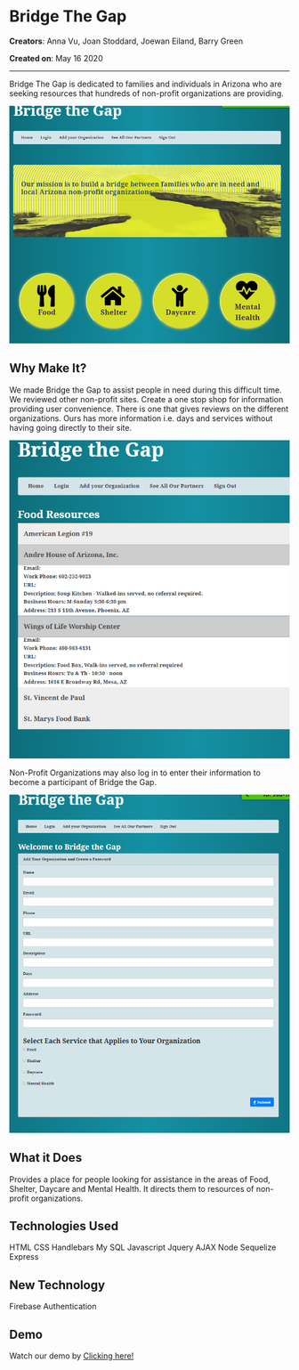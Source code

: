 # Bridge The Gap
**Creators**: Anna Vu, Joan Stoddard, Joewan Eiland, Barry Green

**Created on**: May 16 2020
- - -

Bridge The Gap is dedicated to families and individuals in Arizona who are seeking resources that hundreds of non-profit organizations are providing.

![Default](public/image/Home.PNG)


## Why Make It?
We made Bridge the Gap to assist people in need during this difficult time. We reviewed other non-profit sites. Create a one stop shop for information providing user convenience. There is one that gives reviews on the different organizations. Ours has more information i.e. days and services without having going directly to  their site.

![Default](public/image/Page.PNG)

Non-Profit Organizations may also log in to enter their information to become a participant of Bridge the Gap.

![Default](public/image/form.PNG)

## What it Does

Provides a place for people looking for assistance in the areas of Food, Shelter, Daycare and Mental Health. It directs them to resources of non-profit organizations. 


## Technologies Used
HTML
CSS
Handlebars
My SQL
Javascript
Jquery
AJAX
Node
Sequelize
Express

## New Technology

Firebase Authentication

## Demo

Watch our demo by [Clicking here!](https://www.youtube.com/watch?v=ZHeWuWfUX1I&feature=youtu.be)
